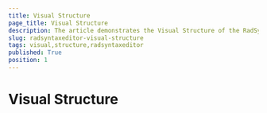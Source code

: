 ```yaml
---
title: Visual Structure
page_title: Visual Structure
description: The article demonstrates the Visual Structure of the RadSyntaxEditor.
slug: radsyntaxeditor-visual-structure
tags: visual,structure,radsyntaxeditor
published: True
position: 1
---
```


# Visual Structure